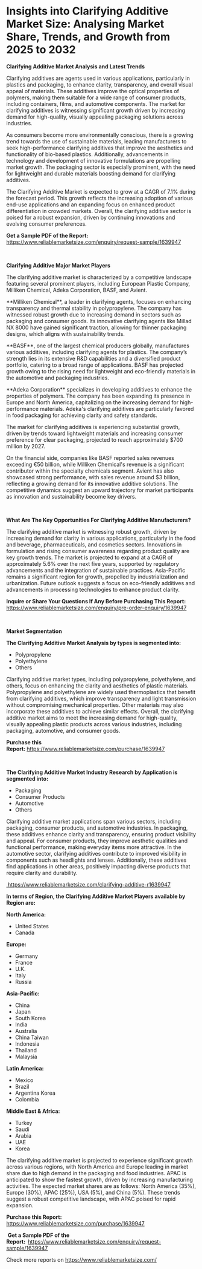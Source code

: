 <p><h1>Insights into Clarifying Additive Market Size: Analysing Market Share, Trends, and Growth from 2025 to 2032</h1></p><p><strong>Clarifying Additive Market Analysis and Latest Trends</strong></p>
<p><p>Clarifying additives are agents used in various applications, particularly in plastics and packaging, to enhance clarity, transparency, and overall visual appeal of materials. These additives improve the optical properties of polymers, making them suitable for a wide range of consumer products, including containers, films, and automotive components. The market for clarifying additives is witnessing significant growth driven by increasing demand for high-quality, visually appealing packaging solutions across industries.</p><p>As consumers become more environmentally conscious, there is a growing trend towards the use of sustainable materials, leading manufacturers to seek high-performance clarifying additives that improve the aesthetics and functionality of bio-based plastics. Additionally, advancements in technology and development of innovative formulations are propelling market growth. The packaging sector is especially prominent, with the need for lightweight and durable materials boosting demand for clarifying additives.</p><p>The Clarifying Additive Market is expected to grow at a CAGR of 7.1% during the forecast period. This growth reflects the increasing adoption of various end-use applications and an expanding focus on enhanced product differentiation in crowded markets. Overall, the clarifying additive sector is poised for a robust expansion, driven by continuing innovations and evolving consumer preferences.</p></p>
<p><strong>Get a Sample PDF of the Report:&nbsp;</strong> <a href="https://www.reliablemarketsize.com/enquiry/request-sample/1639947?utm_campaign=1167&utm_medium=2&utm_source=Github&utm_content=ia&utm_term=01022025&utm_id=clarifying-additive">https://www.reliablemarketsize.com/enquiry/request-sample/1639947</a></p>
<p>&nbsp;</p>
<p><strong>Clarifying Additive Major Market Players</strong></p>
<p><p>The clarifying additive market is characterized by a competitive landscape featuring several prominent players, including European Plastic Company, Milliken Chemical, Adeka Corporation, BASF, and Avient. </p><p>**Milliken Chemical**, a leader in clarifying agents, focuses on enhancing transparency and thermal stability in polypropylene. The company has witnessed robust growth due to increasing demand in sectors such as packaging and consumer goods. Its innovative clarifying agents like Millad NX 8000 have gained significant traction, allowing for thinner packaging designs, which aligns with sustainability trends.</p><p>**BASF**, one of the largest chemical producers globally, manufactures various additives, including clarifying agents for plastics. The company’s strength lies in its extensive R&D capabilities and a diversified product portfolio, catering to a broad range of applications. BASF has projected growth owing to the rising need for lightweight and eco-friendly materials in the automotive and packaging industries.</p><p>**Adeka Corporation** specializes in developing additives to enhance the properties of polymers. The company has been expanding its presence in Europe and North America, capitalizing on the increasing demand for high-performance materials. Adeka's clarifying additives are particularly favored in food packaging for achieving clarity and safety standards.</p><p>The market for clarifying additives is experiencing substantial growth, driven by trends toward lightweight materials and increasing consumer preference for clear packaging, projected to reach approximately $700 million by 2027. </p><p>On the financial side, companies like BASF reported sales revenues exceeding €50 billion, while Milliken Chemical's revenue is a significant contributor within the specialty chemicals segment. Avient has also showcased strong performance, with sales revenue around $3 billion, reflecting a growing demand for its innovative additive solutions. The competitive dynamics suggest an upward trajectory for market participants as innovation and sustainability become key drivers.</p></p>
<p>&nbsp;</p>
<p><strong>What Are The Key Opportunities For Clarifying Additive Manufacturers?</strong></p>
<p><p>The clarifying additive market is witnessing robust growth, driven by increasing demand for clarity in various applications, particularly in the food and beverage, pharmaceuticals, and cosmetics sectors. Innovations in formulation and rising consumer awareness regarding product quality are key growth trends. The market is projected to expand at a CAGR of approximately 5.6% over the next five years, supported by regulatory advancements and the integration of sustainable practices. Asia-Pacific remains a significant region for growth, propelled by industrialization and urbanization. Future outlook suggests a focus on eco-friendly additives and advancements in processing technologies to enhance product clarity.</p></p>
<p><strong>Inquire or Share Your Questions If Any Before Purchasing This Report:</strong> <a href="https://www.reliablemarketsize.com/enquiry/pre-order-enquiry/1639947?utm_campaign=1167&utm_medium=2&utm_source=Github&utm_content=ia&utm_term=01022025&utm_id=clarifying-additive">https://www.reliablemarketsize.com/enquiry/pre-order-enquiry/1639947</a></p>
<p>&nbsp;</p>
<p><strong>Market Segmentation</strong></p>
<p><strong>The Clarifying Additive Market Analysis by types is segmented into:</strong></p>
<p><ul><li>Polypropylene</li><li>Polyethylene</li><li>Others</li></ul></p>
<p><p>Clarifying additive market types, including polypropylene, polyethylene, and others, focus on enhancing the clarity and aesthetics of plastic materials. Polypropylene and polyethylene are widely used thermoplastics that benefit from clarifying additives, which improve transparency and light transmission without compromising mechanical properties. Other materials may also incorporate these additives to achieve similar effects. Overall, the clarifying additive market aims to meet the increasing demand for high-quality, visually appealing plastic products across various industries, including packaging, automotive, and consumer goods.</p></p>
<p><strong>Purchase this Report:&nbsp;</strong><a href="https://www.reliablemarketsize.com/purchase/1639947?utm_campaign=1167&utm_medium=2&utm_source=Github&utm_content=ia&utm_term=01022025&utm_id=clarifying-additive">https://www.reliablemarketsize.com/purchase/1639947</a></p>
<p>&nbsp;</p>
<p><strong>The Clarifying Additive Market Industry Research by Application is segmented into:</strong></p>
<p><ul><li>Packaging</li><li>Consumer Products</li><li>Automotive</li><li>Others</li></ul></p>
<p><p>Clarifying additive market applications span various sectors, including packaging, consumer products, and automotive industries. In packaging, these additives enhance clarity and transparency, ensuring product visibility and appeal. For consumer products, they improve aesthetic qualities and functional performance, making everyday items more attractive. In the automotive sector, clarifying additives contribute to improved visibility in components such as headlights and lenses. Additionally, these additives find applications in other areas, positively impacting diverse products that require clarity and durability.</p></p>
<p><a href="https://www.reliablemarketsize.com/clarifying-additive-r1639947?utm_campaign=1167&utm_medium=2&utm_source=Github&utm_content=ia&utm_term=01022025&utm_id=clarifying-additive">&nbsp;https://www.reliablemarketsize.com/clarifying-additive-r1639947</a></p>
<p><strong>In terms of Region, the Clarifying Additive Market Players available by Region are:</strong></p>
<p>
    <p> <strong> North America: </strong>
        <ul>
            <li>United States</li>
            <li>Canada</li>
        </ul>
        </p> 
    <p> <strong> Europe: </strong>
        <ul>
            <li>Germany</li>
            <li>France</li>
            <li>U.K.</li>
            <li>Italy</li>
            <li>Russia</li>
        </ul>
        </p> 
    <p> <strong> Asia-Pacific: </strong>
        <ul>
            <li>China</li>
            <li>Japan</li>
            <li>South Korea</li>
            <li>India</li>
            <li>Australia</li>
            <li>China Taiwan</li>
            <li>Indonesia</li>
            <li>Thailand</li>
            <li>Malaysia</li>
        </ul>
        </p> 
    <p> <strong> Latin America: </strong>
        <ul>
            <li>Mexico</li>
            <li>Brazil</li>
            <li>Argentina Korea</li>
            <li>Colombia</li>
        </ul>
        </p> 
    <p> <strong> Middle East & Africa: </strong>
        <ul>
            <li>Turkey</li>
            <li>Saudi</li>
            <li>Arabia</li>
            <li>UAE</li>
            <li>Korea</li>
        </ul>
    </p>
    </p>
<p><p>The clarifying additive market is projected to experience significant growth across various regions, with North America and Europe leading in market share due to high demand in the packaging and food industries. APAC is anticipated to show the fastest growth, driven by increasing manufacturing activities. The expected market shares are as follows: North America (35%), Europe (30%), APAC (25%), USA (5%), and China (5%). These trends suggest a robust competitive landscape, with APAC poised for rapid expansion.</p></p>
<p><strong>Purchase this Report: </strong><a href="https://www.reliablemarketsize.com/purchase/1639947?utm_campaign=1167&utm_medium=2&utm_source=Github&utm_content=ia&utm_term=01022025&utm_id=clarifying-additive">https://www.reliablemarketsize.com/purchase/1639947</a></p>
<p>&nbsp;<strong>Get a Sample PDF of the Report:&nbsp;&nbsp;</strong><a href="https://www.reliablemarketsize.com/enquiry/request-sample/1639947?utm_campaign=1167&utm_medium=2&utm_source=Github&utm_content=ia&utm_term=01022025&utm_id=clarifying-additive">https://www.reliablemarketsize.com/enquiry/request-sample/1639947</a></p>
<p><strong></strong></p>
<p>Check more reports on <a href="https://www.reliablemarketsize.com/?utm_campaign=1167&utm_medium=2&utm_source=Github&utm_content=ia&utm_term=01022025&utm_id=clarifying-additive">https://www.reliablemarketsize.com/</a></p>